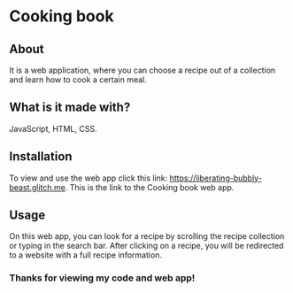 # Cooking book

## About

It is a web application, where you can choose a recipe out of a collection and learn how to cook a certain meal.

## What is it made with?

JavaScript, HTML, CSS.

## Installation

To view and use the web app click this link: https://liberating-bubbly-beast.glitch.me.
This is the link to the Cooking book web app.

## Usage

On this web app, you can look for a recipe by scrolling the recipe collection or typing in the search bar. After clicking on a recipe, you will be redirected to a website with a full recipe information.

### Thanks for viewing my code and web app!
